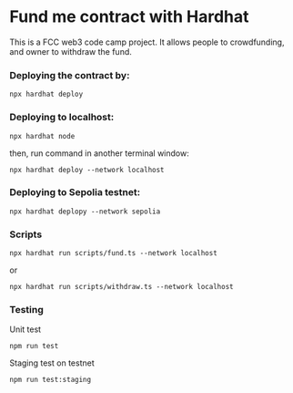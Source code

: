 # Fund me contract with Hardhat

This is a FCC web3 code camp project. It allows people to crowdfunding, and owner to withdraw the fund.

### Deploying the contract by:

```shell
npx hardhat deploy
```

### Deploying to localhost:
```shell
npx hardhat node
```
then, run command in another terminal window:
```shell
npx hardhat deploy --network localhost
```

### Deploying to Sepolia testnet:
```shell
npx hardhat deplopy --network sepolia
```
### Scripts
```shell
npx hardhat run scripts/fund.ts --network localhost
```
or
```shell
npx hardhat run scripts/withdraw.ts --network localhost
```
### Testing
Unit test
```shell
npm run test
```

Staging test on testnet
```shell
npm run test:staging
```